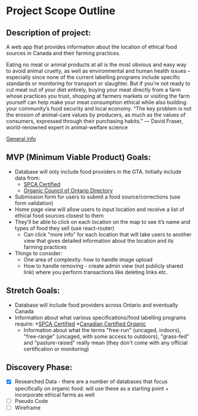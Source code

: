 # Project Scope Outline

## Description of project:
A web app that provides information about the location of ethical food sources in Canada and their farming practices. 

Eating no meat or animal products at all is the most obvious and easy way to avoid animal cruelty, as well as environmental and human health issues – especially since none of the current labelling programs include specific standards or monitoring for transport or slaughter. But if you’re not ready to cut meat out of your diet entirely, buying your meat directly from a farm whose practices you trust, shopping at farmers markets or visiting the farm yourself can help make your meat consumption ethical while also building your community’s food security and local economy. “The key problem is not the erosion of animal-care values by producers, as much as the values of consumers, expressed through their purchasing habits.” — David Fraser, world-renowned expert in animal-welfare science

[General info](https://www.theglobeandmail.com/life/giving/how-do-i-make-sure-im-eating-ethically-raised-meat/article536430/ )

## MVP (Minimum Viable Product) Goals:
* Database will only include food providers in the GTA. Initially include data from:
    * [SPCA Certified](https://spca.bc.ca/programs-services/certifications-accreditation/spca-certified/meet-spca-certified-farmers/)
    * [Organic Council of Ontario Directory](https://directory.organiccouncil.ca/directory?view=map)
* Submission form for users to submit a food source/corrections (use form validation)
* Home page view will allow users to input location and receive a list of ethical food sources closest to them
* They’ll be able to click on each location on the map to see it’s name and types of food they sell (use react-router)
    * Can click "more info" for each location that will take users to another view that gives detailed information about the location and its farming practices
* Things to consider:
    * One area of complexity: how to handle image upload
    * How to handle removing - create admin view (not publicly shared link) where you perform transactions like deleting links etc. 

## Stretch Goals:
* Database will include food providers across Ontario and eventually Canada
* Information about what various specifications/food labelling programs require:
    *[SPCA Certified](https://spca.bc.ca/programs-services/certifications-accreditation/spca-certified/)
    *[Canadian Certified Organic](https://www.organiccouncil.ca/organics/organic-certification)
    * Information about what the terms "free-run" (uncaged, indoors), "free-range" (uncaged, with some access to outdoors), "grass-fed" and "pasture-raised" really mean (they don't come with any official certification or monitoring)

## Discovery Phase:
- [x] Researched Data - there are a number of databases that focus specifically on organic food: will use these as a starting point + incorporate ethical farms as well
- [ ] Pseudo Code
- [ ] Wireframe